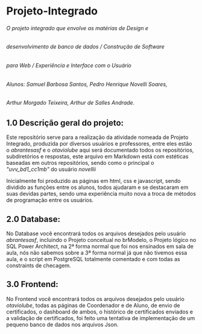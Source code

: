 # Projeto-Integrado
###### O projeto integrado que envolve as matérias de Design e 
###### desenvolvimento de banco de dados / Construção de Software 
###### para Web / Experiência e Interface com o Usuário
###### Alunos: Samuel Barbosa Santos, Pedro Henrique Novelli Soares,
###### Arthur Morgado Teixeira, Arthur de Salles Andrade.
## 1.0 Descrição geral do projeto:
Este repositório serve para a realização da atividade nomeada de Projeto Integrado, produzida por diversos
usuários e professores, entre eles estão o *abrantesasf* e o *otaviolube* aqui será documentado todos os 
repositórios, subdiretórios e respostas, este arquivo em Markdown está com estéticas baseadas em outros 
repositórios, sendo como o principal o *"uvv_bd1_cc1mb"* do usuário *novellii*

Inicialmente foi produzido as páginas em html, css e javascript, sendo dividido as funções entre os alunos,
todos ajudaram e se destacaram em suas devidas partes, sendo uma experiência muito nova a troca de métodos
de programação entre os usuários.
## 2.0 Database:
No Database você encontrará todos os arquivos desejados pelo usuário *abrantesasf*, incluindo o Projeto conceitual
no brModelo, o Projeto lógico no SQL Power Architect, na 2ª forma normal que foi nos ensinados em sala de aula, nós
não sabemos sobre a 3ª forma normal já que não tivemos essa aula, e o script em PostgreSQL totalmente comentado e 
com todas as constraints de checagem.
## 3.0 Frontend:
No Frontend você encontrará todos os arquivos desejados pelo usuário *otaviolube*, todas as páginas de Coordenador
e de Aluno, de envio de certificados, o dashboard de ambos, o histórico de certificados enviados e a validação de
certificados, foi feito uma tentativa de implementação de um pequeno banco de dados nos arquivos Json.
